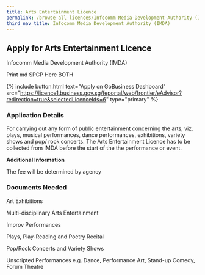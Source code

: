 ```yaml
---
title: Arts Entertainment Licence
permalink: /browse-all-licences/Infocomm-Media-Development-Authority-(IMDA)/Arts-Entertainment-Licence
third_nav_title: Infocomm Media Development Authority (IMDA)
---
```


## Apply for Arts Entertainment Licence

Infocomm Media Development Authority (IMDA)

Print md SPCP Here BOTH

{% include button.html text="Apply on GoBusiness Dashboard" src="https://licence1.business.gov.sg/feportal/web/frontier/eAdvisor?redirection=true&selectedLicenceIds=6" type="primary" %}

### Application Details

<p>For carrying out any form of public entertainment concerning the arts, viz. plays, musical performances, dance performances, exhibitions, variety shows and pop/ rock concerts. The Arts Entertainment Licence has to be collected from IMDA before the start of the the performance or event.</p>

**Additional Information**

The fee will be determined by agency


### Documents Needed

Art Exhibitions

Multi-disciplinary Arts Entertainment

Improv Performances

Plays, Play-Reading and Poetry Recital

Pop/Rock Concerts and Variety Shows

Unscripted Performances e.g. Dance, Performance Art, Stand-up Comedy, Forum Theatre

